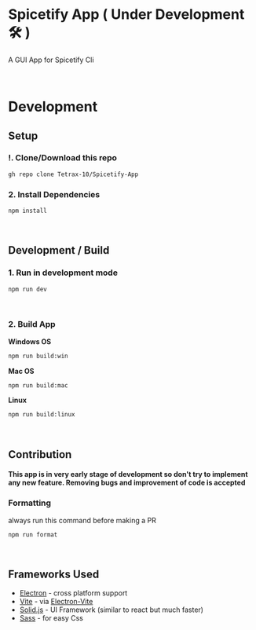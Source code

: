 # Spicetify App ( Under Development 🛠️ )

A GUI App for Spicetify Cli

<br />

# Development

## Setup

### !. Clone/Download this repo

```sh
gh repo clone Tetrax-10/Spicetify-App
```

### 2. Install Dependencies

```sh
npm install
```

<br />

## Development / Build

### 1. Run in development mode

```sh
npm run dev
```

<br />

### 2. Build App

**Windows OS**

```sh
npm run build:win
```

**Mac OS**

```sh
npm run build:mac
```

**Linux**

```sh
npm run build:linux
```

<br />

## Contribution

#### This app is in very early stage of development so don't try to implement any new feature. Removing bugs and improvement of code is accepted

### Formatting

always run this command before making a PR

```sh
npm run format
```

<br />

## Frameworks Used

-   [Electron](https://youtu.be/m3OjWNFREJo) - cross platform support
-   [Vite](https://youtu.be/KCrXgy8qtjM) - via [Electron-Vite](https://evite.netlify.app/)
-   [Solid.js](https://youtu.be/hw3Bx5vxKl0) - UI Framework (similar to react but much faster)
-   [Sass](https://youtu.be/akDIJa0AP5c) - for easy Css
